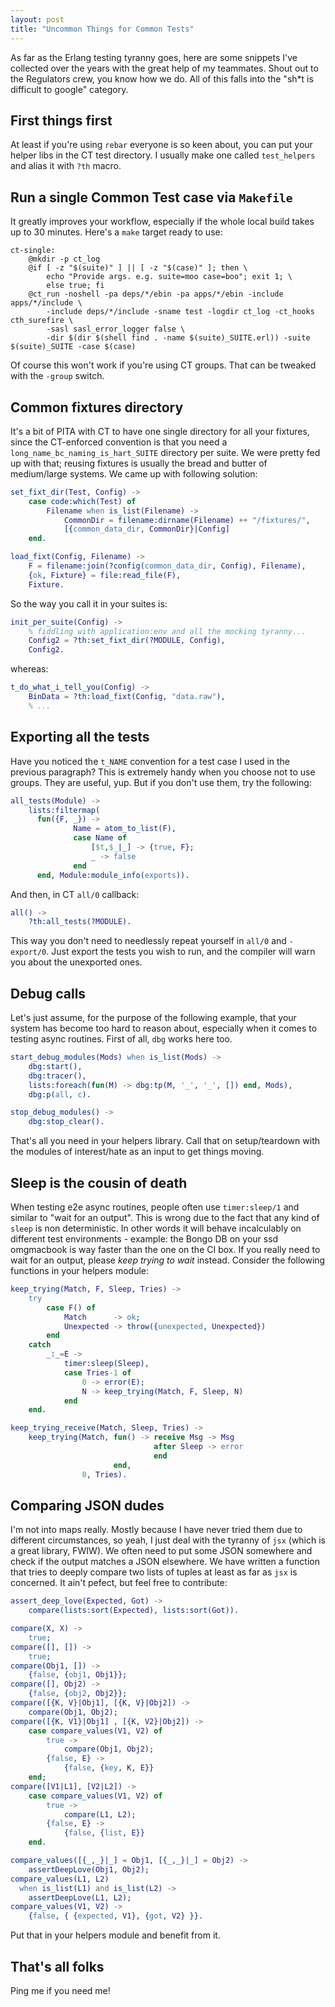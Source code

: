 ```yaml
---
layout: post
title: "Uncommon Things for Common Tests"
---
```


As far as the Erlang testing tyranny goes, here are some snippets I've
collected over the years with the great help of my teammates. Shout out to the
Regulators crew, you know how we do. All of this falls into the "sh*t is
difficult to google" category.

## First things first

At least if you're using `rebar` everyone is so keen about, you can put your
helper libs in the CT test directory. I usually make one called `test_helpers` and
alias it with `?th` macro.

## Run a single Common Test case via `Makefile`

It greatly improves your workflow, especially if the whole local build takes up
to 30 minutes. Here's a `make` target ready to use:

```make
ct-single:
	@mkdir -p ct_log
	@if [ -z "$(suite)" ] || [ -z "$(case)" ]; then \
		echo "Provide args. e.g. suite=moo case=boo"; exit 1; \
		else true; fi
	@ct_run -noshell -pa deps/*/ebin -pa apps/*/ebin -include apps/*/include \
		-include deps/*/include -sname test -logdir ct_log -ct_hooks cth_surefire \
		-sasl sasl_error_logger false \
		-dir $(dir $(shell find . -name $(suite)_SUITE.erl)) -suite $(suite)_SUITE -case $(case)
```

Of course this won't work if you're using CT groups. That can be tweaked with the `-group`
switch.

## Common fixtures directory

It's a bit of PITA with CT to have one single directory for all your fixtures,
since the CT-enforced convention is that you need a `long_name_bc_naming_is_hart_SUITE`
directory per suite. We were pretty fed up with that; reusing fixtures is
usually the bread and butter of medium/large systems. We came up with following solution:

```erlang
set_fixt_dir(Test, Config) ->
    case code:which(Test) of
        Filename when is_list(Filename) ->
            CommonDir = filename:dirname(Filename) ++ "/fixtures/",
            [{common_data_dir, CommonDir}|Config]
    end.

load_fixt(Config, Filename) ->
    F = filename:join(?config(common_data_dir, Config), Filename),
    {ok, Fixture} = file:read_file(F),
    Fixture.
```

So the way you call it in your suites is:

```erlang
init_per_suite(Config) ->
    % fiddling with application:env and all the mocking tyranny...
    Config2 = ?th:set_fixt_dir(?MODULE, Config),
    Config2.
```

whereas:

```erlang
t_do_what_i_tell_you(Config) ->
    BinData = ?th:load_fixt(Config, "data.raw"),
    % ...

```

## Exporting all the tests

Have you noticed the `t_NAME` convention for a test case I used in the previous
paragraph? This is extremely handy when you choose not to use groups.
They are useful, yup. But if you don't use them, try the following:

```erlang
all_tests(Module) ->
    lists:filtermap(
      fun({F, _}) ->
              Name = atom_to_list(F),
              case Name of
                  [$t,$_|_] -> {true, F};
                  _ -> false
              end
      end, Module:module_info(exports)).
```

And then, in CT `all/0` callback:

```erlang
all() ->
    ?th:all_tests(?MODULE).
```

This way you don't need to needlessly repeat yourself in `all/0` and
`-export/0`. Just export the tests you wish to run, and the compiler will warn
you about the unexported ones.

## Debug calls

Let's just assume, for the purpose of the following example, that your system
has become too hard to reason about, especially when it comes to testing async routines.
First of all, `dbg` works here too.

```erlang
start_debug_modules(Mods) when is_list(Mods) ->
    dbg:start(),
    dbg:tracer(),
    lists:foreach(fun(M) -> dbg:tp(M, '_', '_', []) end, Mods),
    dbg:p(all, c).

stop_debug_modules() ->
    dbg:stop_clear().
```

That's all you need in your helpers library. Call that on setup/teardown with
the modules of interest/hate as an input to get things moving.

## Sleep is the cousin of death

When testing e2e async routines, people often use `timer:sleep/1` and similar
to "wait for an output". This is wrong due to the fact that any kind of `sleep`
is non deterministic. In other words it will behave incalculably on different
test environments - example: the Bongo DB on your ssd omgmacbook is way faster
than the one on the CI box. If you really need to wait for an output,
please *keep trying to wait* instead. Consider the following functions in your
helpers module:

```erlang
keep_trying(Match, F, Sleep, Tries) ->
    try
        case F() of
            Match      -> ok;
            Unexpected -> throw({unexpected, Unexpected})
        end
    catch
        _:_=E ->
            timer:sleep(Sleep),
            case Tries-1 of
                0 -> error(E);
                N -> keep_trying(Match, F, Sleep, N)
            end
    end.

keep_trying_receive(Match, Sleep, Tries) ->
    keep_trying(Match, fun() -> receive Msg -> Msg
                                after Sleep -> error
                                end
                       end,
                0, Tries).
```

## Comparing JSON dudes

I'm not into maps really. Mostly because I have never tried them due to
different circumstances, so yeah, I just deal with the tyranny of `jsx`
(which is a great library, FWIW). We often need to put some JSON somewhere
and check if the output matches a JSON elsewhere. We have written a function
that tries to deeply compare two lists of tuples at least as far as `jsx`
is concerned. It ain't pefect, but feel free to contribute:

```erlang
assert_deep_love(Expected, Got) ->
    compare(lists:sort(Expected), lists:sort(Got)).

compare(X, X) ->
    true;
compare([], []) ->
    true;
compare(Obj1, []) ->
    {false, {obj1, Obj1}};
compare([], Obj2) ->
    {false, {obj2, Obj2}};
compare([{K, V}|Obj1], [{K, V}|Obj2]) ->
    compare(Obj1, Obj2);
compare([{K, V1}|Obj1] , [{K, V2}|Obj2]) ->
    case compare_values(V1, V2) of
        true ->
            compare(Obj1, Obj2);
        {false, E} ->
            {false, {key, K, E}}
    end;
compare([V1|L1], [V2|L2]) ->
    case compare_values(V1, V2) of
        true ->
            compare(L1, L2);
        {false, E} ->
            {false, {list, E}}
    end.

compare_values([{_,_}|_] = Obj1, [{_,_}|_] = Obj2) ->
    assertDeepLove(Obj1, Obj2);
compare_values(L1, L2)
  when is_list(L1) and is_list(L2) ->
    assertDeepLove(L1, L2);
compare_values(V1, V2) ->
    {false, { {expected, V1}, {got, V2} }}.
```

Put that in your helpers module and benefit from it.

## That's all folks

Ping me if you need me!

